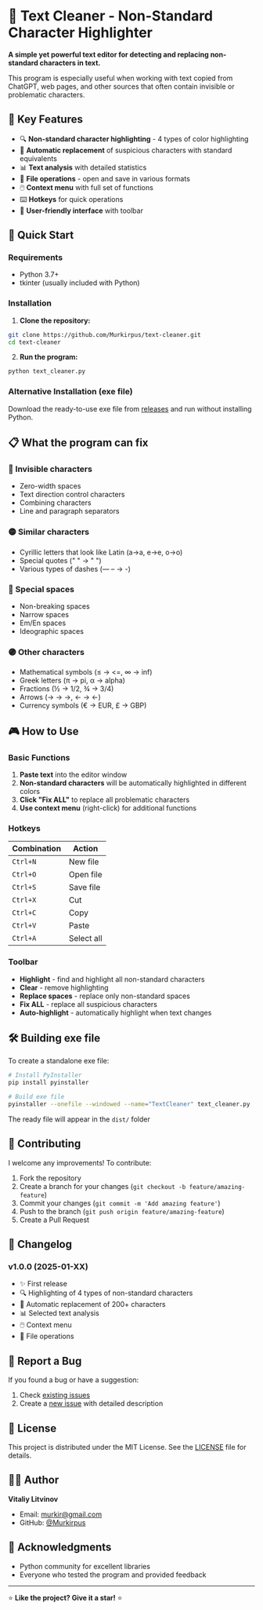 # 📝 Text Cleaner - Non-Standard Character Highlighter

**A simple yet powerful text editor for detecting and replacing non-standard characters in text.**

This program is especially useful when working with text copied from ChatGPT, web pages, and other sources that often contain invisible or problematic characters.

## 🎯 Key Features

- 🔍 **Non-standard character highlighting** - 4 types of color highlighting
- 🔧 **Automatic replacement** of suspicious characters with standard equivalents
- 📊 **Text analysis** with detailed statistics
- 💾 **File operations** - open and save in various formats
- 🖱️ **Context menu** with full set of functions
- ⌨️ **Hotkeys** for quick operations
- 🎨 **User-friendly interface** with toolbar

## 🚀 Quick Start

### Requirements
- Python 3.7+
- tkinter (usually included with Python)

### Installation

1. **Clone the repository:**
```bash
git clone https://github.com/Murkirpus/text-cleaner.git
cd text-cleaner
```

2. **Run the program:**
```bash
python text_cleaner.py
```

### Alternative Installation (exe file)

Download the ready-to-use exe file from [releases](https://github.com/Murkirpus/text-cleaner/releases) and run without installing Python.

## 📋 What the program can fix

### 🔴 Invisible characters
- Zero-width spaces
- Text direction control characters
- Combining characters
- Line and paragraph separators

### 🟡 Similar characters  
- Cyrillic letters that look like Latin (а→a, е→e, о→o)
- Special quotes (" " → " ")
- Various types of dashes (— – → -)

### 🔵 Special spaces
- Non-breaking spaces
- Narrow spaces  
- Em/En spaces
- Ideographic spaces

### 🟣 Other characters
- Mathematical symbols (≤ → <=, ∞ → inf)
- Greek letters (π → pi, α → alpha)  
- Fractions (½ → 1/2, ¾ → 3/4)
- Arrows (→ → ->, ← → <-)
- Currency symbols (€ → EUR, £ → GBP)

## 🎮 How to Use

### Basic Functions

1. **Paste text** into the editor window
2. **Non-standard characters** will be automatically highlighted in different colors
3. **Click "Fix ALL"** to replace all problematic characters
4. **Use context menu** (right-click) for additional functions

### Hotkeys

| Combination | Action |
|-------------|--------|
| `Ctrl+N` | New file |
| `Ctrl+O` | Open file |
| `Ctrl+S` | Save file |
| `Ctrl+X` | Cut |
| `Ctrl+C` | Copy |
| `Ctrl+V` | Paste |
| `Ctrl+A` | Select all |

### Toolbar

- **Highlight** - find and highlight all non-standard characters
- **Clear** - remove highlighting
- **Replace spaces** - replace only non-standard spaces
- **Fix ALL** - replace all suspicious characters
- **Auto-highlight** - automatically highlight when text changes

## 🛠️ Building exe file

To create a standalone exe file:

```bash
# Install PyInstaller
pip install pyinstaller

# Build exe file
pyinstaller --onefile --windowed --name="TextCleaner" text_cleaner.py
```

The ready file will appear in the `dist/` folder

## 🤝 Contributing

I welcome any improvements! To contribute:

1. Fork the repository
2. Create a branch for your changes (`git checkout -b feature/amazing-feature`)
3. Commit your changes (`git commit -m 'Add amazing feature'`)
4. Push to the branch (`git push origin feature/amazing-feature`)
5. Create a Pull Request

## 📝 Changelog

### v1.0.0 (2025-01-XX)
- ✨ First release
- 🔍 Highlighting of 4 types of non-standard characters
- 🔧 Automatic replacement of 200+ characters
- 📊 Selected text analysis
- 🖱️ Context menu
- 💾 File operations

## 🐛 Report a Bug

If you found a bug or have a suggestion:

1. Check [existing issues](https://github.com/Murkirpus/text-cleaner/issues)
2. Create a [new issue](https://github.com/Murkirpus/text-cleaner/issues/new) with detailed description

## 📄 License

This project is distributed under the MIT License. See the [LICENSE](LICENSE) file for details.

## 👨‍💻 Author

**Vitaliy Litvinov**
- Email: murkir@gmail.com
- GitHub: [@Murkirpus](https://github.com/Murkirpus)

## 🙏 Acknowledgments

- Python community for excellent libraries
- Everyone who tested the program and provided feedback

---

⭐ **Like the project? Give it a star!** ⭐
